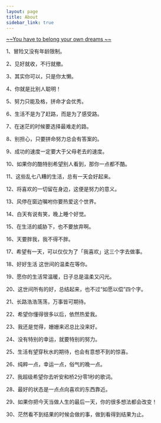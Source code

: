```yaml
---
layout: page
title: About
sidebar_link: true
---
```



[~~You have to belong your own dreams ~~]()


1、冒险又没有年龄限制。

2、见好就收，不行就撤。

3、其实你可以，只是你太懒。

4、你就是比别人聪明！

5、努力只能及格，拼命才会优秀。

6、生活不是为了赶路，而是为了感受路。

7、在迷茫的时候要选择最难走的路。

8、别担心，只要拼命努力总会有答案的。

9、成功的速度一定要大于父母老去的速度。

10、如果你的酷特别希望别人看到，那你一点都不酷。

11、这些乱七八糟的生活，总有一天会好起来。

12、将喜欢的一切留在身边，这便是努力的意义。

13、风停在窗边嘱咐你要热爱这个世界。

14、白天有说有笑，晚上睡个好觉。

15、在生活的威胁下，也不要放弃啊。

16、天要胖我，我不得不胖。

17、希望有一天，可以仅仅为了「我喜欢」这三个字去做事。

18、好好生活 这世间的温柔在等你。

19、愿你的生活常温暖，日子总是温柔又闪光。

20、这世间所有的好，总结起来，也不过“如愿以偿”四个字。

21、长路浩浩荡荡，万事皆可期待。

22、希望你懂得很多以后，依然热爱我。

23、我还是觉得，姗姗来迟总比没来好。

24、没有特别的幸运，就要特别的努力。

25、生活有望穿秋水的期待，也会有意想不到的惊喜。

26、纯粹一点，幸运一点，俗气的晚一点。

27、我超级希望你去听安和桥2分零1秒的歌词。

28、最好的状态是一点点向喜欢的东西靠近。

29、如果你把今天当做人生的最后一天，你的很多想法都会改变！

30、茫然看不到结果的时候会做的事，做到看得到结果为止。

